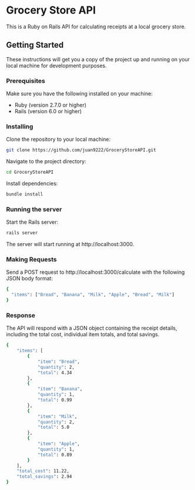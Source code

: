 # Grocery Store API

This is a Ruby on Rails API for calculating receipts at a local grocery store.

## Getting Started

These instructions will get you a copy of the project up and running on your local machine for development purposes.

### Prerequisites

Make sure you have the following installed on your machine:

- Ruby (version 2.7.0 or higher)
- Rails (version 6.0 or higher)

### Installing

Clone the repository to your local machine:

```bash
git clone https://github.com/juan9222/GroceryStoreAPI.git
```

Navigate to the project directory:

```bash
cd GroceryStoreAPI
```

Install dependencies:

```bash
bundle install
```

### Running the server

Start the Rails server:

```bash
rails server
```

The server will start running at http://localhost:3000.

### Making Requests
Send a POST request to http://localhost:3000/calculate with the following JSON body format:

```bash
{
  "items": ["Bread", "Banana", "Milk", "Apple", "Bread", "Milk"]
}
```

### Response

The API will respond with a JSON object containing the receipt details, including the total cost, individual item totals, and total savings.

```bash
{
    "items": [
        {
            "item": "Bread",
            "quantity": 2,
            "total": 4.34
        },
        {
            "item": "Banana",
            "quantity": 1,
            "total": 0.99
        },
        {
            "item": "Milk",
            "quantity": 2,
            "total": 5.0
        },
        {
            "item": "Apple",
            "quantity": 1,
            "total": 0.89
        }
    ],
    "total_cost": 11.22,
    "total_savings": 2.94
}
```